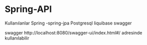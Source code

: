 # Spring-API

Kullanılanlar
Spring
-spring-jpa
Postgresql
liquibase
swagger

swagger 
http://localhost:8080/swagger-ui/index.html#/
adresinde kullanılabilir
